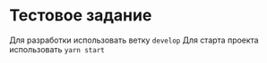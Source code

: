 # Тестовое задание

Для разработки использовать ветку `develop`
Для старта проекта использовать `yarn start`
